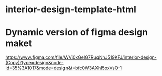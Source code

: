 # interior-design-template-html

# Dynamic version of figma design maket

https://www.figma.com/file/WVi0xGeIG7RugNhJ519KFJ/interior-design-(Copy)?type=design&node-id=35%3A1017&mode=design&t=bfc0W3AXhI5oxVsO-1
